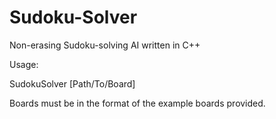 Sudoku-Solver
=============

Non-erasing Sudoku-solving AI written in C++



Usage: 

SudokuSolver [Path/To/Board]


Boards must be in the format of the example boards provided.
